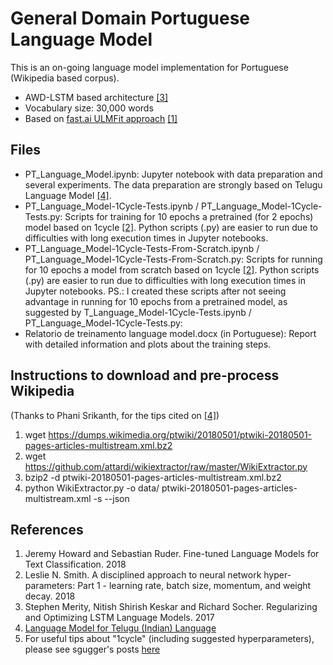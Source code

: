 # General Domain Portuguese Language Model

This is an on-going language model implementation for Portuguese (Wikipedia based corpus).  

- AWD-LSTM based architecture <a href="#DBLP58journals47corr47abs4517084502182">[3]</a>
- Vocabulary size: 30,000 words
- Based on <a href="http://nlp.fast.ai/classification/2018/05/15/introducting-ulmfit.html">fast.ai ULMFit approach</a> <a href="#DBLP58journals47corr47abs4518014506146">[1]</a>

## Files

- PT_Language_Model.ipynb: Jupyter notebook with data preparation and several experiments.  The data preparation are strongly based on Telugu Language Model <a href="https://github.com/binga/fastai_notes/tree/master/experiments/notebooks/lang_models">[4]</a>.
- PT_Language_Model-1Cycle-Tests.ipynb / PT_Language_Model-1Cycle-Tests.py: Scripts for training for 10 epochs a pretrained (for 2 epochs) model based on 1cycle <a href="#DBLP58journals47corr47abs4518034509820">[2]</a>.  Python scripts (.py) are easier to run due to difficulties with long execution times in Jupyter notebooks. 
- PT_Language_Model-1Cycle-Tests-From-Scratch.ipynb / PT_Language_Model-1Cycle-Tests-From-Scratch.py: Scripts for running for 10 epochs a model from scratch based on 1cycle <a href="#DBLP58journals47corr47abs4518034509820">[2]</a>.  Python scripts (.py) are easier to run due to difficulties with long execution times in Jupyter notebooks.  PS.: I created these scripts after not seeing advantage in running for 10 epochs from a pretrained model, as suggested by T_Language_Model-1Cycle-Tests.ipynb / PT_Language_Model-1Cycle-Tests.py:
- Relatorio de treinamento language model.docx (in Portuguese): Report with detailed information and plots about the training steps.

## Instructions to download and pre-process Wikipedia

(Thanks to Phani Srikanth, for the tips cited on <a href="https://github.com/binga/fastai_notes/tree/master/experiments/notebooks/lang_models">[4]</a>)

1. wget https://dumps.wikimedia.org/ptwiki/20180501/ptwiki-20180501-pages-articles-multistream.xml.bz2 
2. wget https://github.com/attardi/wikiextractor/raw/master/WikiExtractor.py
3. bzip2 -d ptwiki-20180501-pages-articles-multistream.xml.bz2
4. python WikiExtractor.py -o data/ ptwiki-20180501-pages-articles-multistream.xml -s --json

## References
1. <a id="DBLP58journals47corr47abs4518014506146"></a>Jeremy Howard and Sebastian Ruder. Fine-tuned Language Models for Text Classification. 2018
2. <a id="DBLP58journals47corr47abs4518034509820"></a>Leslie N. Smith. A disciplined approach to neural network hyper-parameters: Part 1 - learning rate, batch size, momentum, and weight decay. 2018
3. <a id="DBLP58journals47corr47abs4517084502182"></a>Stephen Merity, Nitish Shirish Keskar and Richard Socher. Regularizing and Optimizing LSTM Language Models. 2017
4. <a href="https://github.com/binga/fastai_notes/tree/master/experiments/notebooks/lang_models">Language Model for Telugu (Indian) Language</a>
5. For useful tips about "1cycle" (including suggested hyperparameters), please see sgugger's posts <a href="http://forums.fast.ai/t/language-model-zoo-gorilla/14623/49">here</a>
